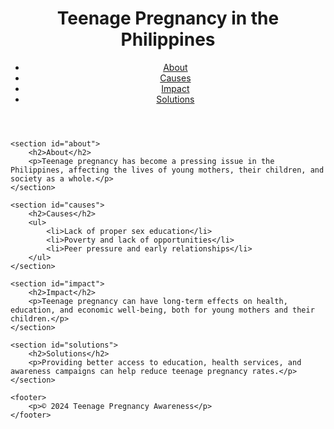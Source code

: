 <!DOCTYPE html>
<html lang="en">
<head>
    <meta charset="UTF-8">
    <meta name="viewport" content="width=device-width, initial-scale=1.0">
    <title>Teenage Pregnancy in the Philippines
    By Group IV</title>
    <link rel="stylesheet" href="styles.css">
</head>
<body>
    <header>
        <h1>Teenage Pregnancy in the Philippines</h1>
        <nav>
            <ul>
                <li><a href="#about">About</a></li>
                <li><a href="#causes">Causes</a></li>
                <li><a href="#impact">Impact</a></li>
                <li><a href="#solutions">Solutions</a></li>
            </ul>
        </nav>
    </header>

    <section id="about">
        <h2>About</h2>
        <p>Teenage pregnancy has become a pressing issue in the Philippines, affecting the lives of young mothers, their children, and society as a whole.</p>
    </section>

    <section id="causes">
        <h2>Causes</h2>
        <ul>
            <li>Lack of proper sex education</li>
            <li>Poverty and lack of opportunities</li>
            <li>Peer pressure and early relationships</li>
        </ul>
    </section>

    <section id="impact">
        <h2>Impact</h2>
        <p>Teenage pregnancy can have long-term effects on health, education, and economic well-being, both for young mothers and their children.</p>
    </section>

    <section id="solutions">
        <h2>Solutions</h2>
        <p>Providing better access to education, health services, and awareness campaigns can help reduce teenage pregnancy rates.</p>
    </section>

    <footer>
        <p>© 2024 Teenage Pregnancy Awareness</p>
    </footer>
</body>
</html>
